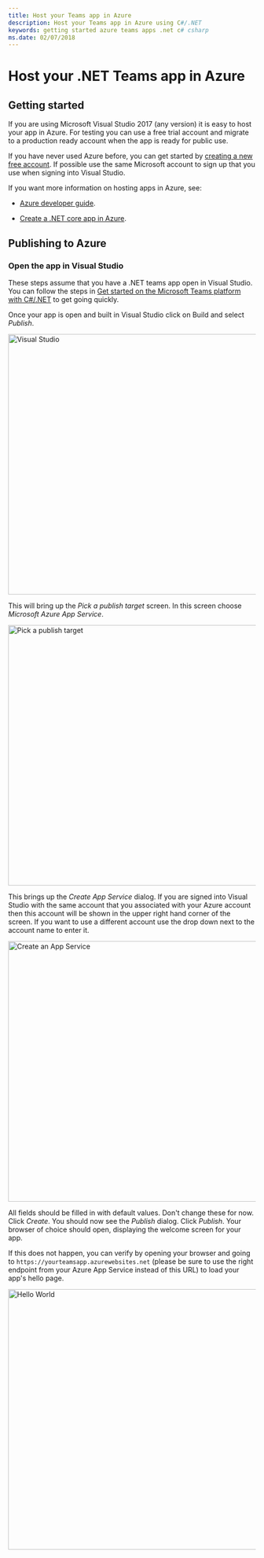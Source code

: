 ```yaml
---
title: Host your Teams app in Azure
description: Host your Teams app in Azure using C#/.NET
keywords: getting started azure teams apps .net c# csharp
ms.date: 02/07/2018
---
```

# Host your .NET Teams app in Azure

## Getting started

If you are using Microsoft Visual Studio 2017 (any version) it is easy to host your app in Azure. For testing you can use a free trial account and migrate to a production ready account when the app is ready for public use.

If you have never used Azure before, you can get started by [creating a new free account](https://azure.microsoft.com/en-us/free/). If possible use the same Microsoft account to sign up that you use when signing into Visual Studio.

If you want more information on hosting apps in Azure, see:

* [Azure developer guide](https://docs.microsoft.com/en-us/azure/guides/developer/azure-developer-guide?toc=/microsoftteams/platform/toc.json&bc=/microsoftteams/platform/breadcrumb/toc.json#understanding-accounts-subscriptions-and-billing).

* [Create a .NET core app in Azure](https://docs.microsoft.com/en-us/azure/app-service/app-service-web-get-started-dotnet).

## Publishing to Azure

### Open the app in Visual Studio

These steps assume that you have a .NET teams app open in Visual Studio. You can follow the steps in [Get started on the Microsoft Teams platform with C#/.NET](~/get-started/get-started-dotnet) to get going quickly.

Once your app is open and built in Visual Studio click on Build and select *Publish*.

<img width="530px" src="~/assets/images/get-started/publishtoazure1.png" title="Visual Studio"/>

This will bring up the *Pick a publish target* screen. In this screen choose *Microsoft Azure App Service*.

<img width="530px" src="~/assets/images/get-started/publishtoazure2.png" title="Pick a publish target"/>

This brings up the *Create App Service* dialog. If you are signed into Visual Studio with the same account that you associated with your Azure account then this account will be shown in the upper right hand corner of the screen. If you want to use a different account use the drop down next to the account name to enter it.

<img width="530px" src="~/assets/images/get-started/publishtoazure4.png" title="Create an App Service"/>

All fields should be filled in with default values. Don't change these for now.  Click *Create*.
You should now see the *Publish* dialog. Click *Publish*. Your browser of choice should open, displaying the welcome screen for your app.

If this does not happen, you can verify by opening your browser and going to `https://yourteamsapp.azurewebsites.net` (please be sure to use the right endpoint from your Azure App Service instead of this URL) to load your app's hello page.

<img width="530px" src="~/assets/images/get-started/publishtoazure5.png" title="Hello World"/>